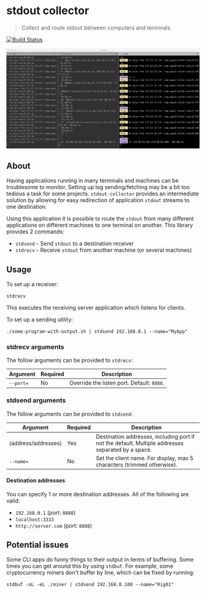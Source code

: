 # stdout collector
> Collect and route stdout between computers and terminals

[![Build Status](https://travis-ci.org/perry-mitchell/stdout-collector.svg?branch=master)](https://travis-ci.org/perry-mitchell/stdout-collector)

![2 terminals into 1](https://raw.githubusercontent.com/perry-mitchell/stdout-collector/master/stdout-collector.gif)

## About
Having applications running in many terminals and machines can be troublesome to monitor. Setting up log sending/fetching may be a bit too tedious a task for some projects. `stdout-collector` provides an intermediate solution by allowing for easy redirection of application `stdout` streams to one destination.

Using this application it is possible to route the `stdout` from many different applications on different machines to one terminal on another. This library provides 2 commands:

 * `stdsend` - Send `stdout` to a destination receiver
 * `stdrecv` - Receive `stdout` from another machine (or several machines)

## Usage
To set up a receiver:

```shell
stdrecv
```

This executes the receiving server application which listens for clients.

To set up a sending utility:

```shell
./some-program-with-output.sh | stdsend 192.168.0.1 --name="MyApp"
```

### stdrecv arguments
The follow arguments can be provided to `stdrecv`:

| Argument                | Required | Description                                      |
|-------------------------|----------|--------------------------------------------------|
| `--port=`               | No       | Override the listen port. Default: `8888`.       |

### stdsend arguments
The follow arguments can be provided to `stdsend`:

| Argument                | Required | Description                                      |
|-------------------------|----------|--------------------------------------------------|
| (address/addresses)     | Yes      | Destination addresses, including port if not the default. Multiple addresses separated by a space. |
| `--name=`               | No       | Set the client name. For display, max 5 characters (trimmed otherwise). |

#### Destination addresses
You can specify 1 or more destination addresses. All of the following are valid:

 * `192.168.0.1` (port: `8888`)
 * `localhost:3333`
 * `http://server.com` (port: `8888`)

## Potential issues
Some CLI apps do funny things to their output in terms of buffering. Some times you can get around this by using `stdbuf`. For example, some cryptocurrency miners don't buffer by line, which can be fixed by running:

```shell
stdbuf -oL -eL ./miner | stdsend 192.168.0.100 --name="Rig01"
```
